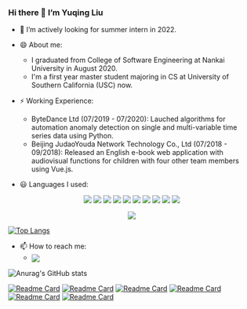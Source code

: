### Hi there 👋 I’m Yuqing Liu

- 🌱 I’m actively looking for summer intern in 2022.

- 😄 About me:
	+ I graduated from College of Software Engineering at Nankai University in August 2020. 
	+ I'm a first year master student majoring in CS at University of Southern California (USC) now.

- ⚡ Working Experience:
	+ ByteDance Ltd (07/2019 - 07/2020): Lauched algorithms for automation anomaly detection on single and multi-variable time series data using Python. 
	+ Beijing JudaoYouda Network Technology Co., Ltd (07/2018 - 09/2018): Released an English e-book web application with audiovisual functions for children with four other team members using Vue.js.

- :smiley: Languages I used:

<p align="middle">
  <img src="https://img.shields.io/badge/Python-brightgreen" />
  <img src="https://img.shields.io/badge/Java-red" /> 
  <img src="https://img.shields.io/badge/JavaScript-orange" />
  <img src="https://img.shields.io/badge/HTML-yellowgreen" />
  <img src="https://img.shields.io/badge/CSS-brightgreen" />
  <img src="https://img.shields.io/badge/C++-blue" />
  <img src="https://img.shields.io/badge/C%23-blueviolet" />
  <img src="https://img.shields.io/badge/MySQL-ff69b4" />
  <img src="https://img.shields.io/badge/WXSS-yellowgreen" />
  <img src="https://img.shields.io/badge/WXML-red" />
</p>

<p align="center">
  <img align="center" src="https://github-readme-stats.vercel.app/api/top-langs/?username=liuyuqingNKCS&count_private=true&layout=compact" />
</p>

[![Top Langs](https://github-readme-stats.vercel.app/api/top-langs/?username=liuyuqingNKCS&count_private=true&layout=compact)](https://github.com/liuyuqingNKCS/)




- 📫 How to reach me: 
	+ <img align="center" src="https://img.shields.io/badge/gmail-flora19971224@gmail.com-brightgreen" />

![Anurag's GitHub stats](https://github-readme-stats.vercel.app/api?username=liuyuqingNKCS&count_private=true&include_all_commits=true&show_icons=true&theme=vue-dark)



 
[![Readme Card](https://github-readme-stats.vercel.app/api/pin/?username=liuyuqingNKCS&repo=mini-goals&show_owner=true)](https://github.com/liuyuqingNKCS/mini-goals)
[![Readme Card](https://github-readme-stats.vercel.app/api/pin/?username=liuyuqingNKCS&repo=cs231n&show_owner=true)](https://github.com/liuyuqingNKCS/mini-goals)
[![Readme Card](https://github-readme-stats.vercel.app/api/pin/?username=liuyuqingNKCS&repo=Huarongdao&show_owner=true)](https://github.com/liuyuqingNKCS/mini-goals)
[![Readme Card](https://github-readme-stats.vercel.app/api/pin/?username=liuyuqingNKCS&repo=RDH-in-Color-Image-With-Grayscale-Invariance&show_owner=true)](https://github.com/liuyuqingNKCS/mini-goals)
[![Readme Card](https://github-readme-stats.vercel.app/api/pin/?username=liuyuqingNKCS&repo=cs231n&show_owner=true)](https://github.com/liuyuqingNKCS/mini-goals)
[![Readme Card](https://github-readme-stats.vercel.app/api/pin/?username=liuyuqingNKCS&repo=cs231n&show_owner=true)](https://github.com/liuyuqingNKCS/mini-goals)


<!-- [![willianrod's wakatime stats](https://github-readme-stats.vercel.app/api/wakatime?username=liuyutsing&range=last_7_days)](https://github.com/liuyuqingNKCS) -->



<!-- <a href="https://github.com/anuraghazra/github-readme-stats">
  <img align="center" src="https://github-readme-stats.vercel.app/api/pin/?username=liuyuqingNKCS&repo=mini-goals&show_owner=true" />
</a>
<a href="https://github.com/anuraghazra/convoychat">
  <img align="center" src="https://github-readme-stats.vercel.app/api/pin/?username=liuyuqingNKCS&repo=wuziqi&show_owner=true" />
</a>
<a href="https://github.com/anuraghazra/convoychat">
  <img align="center" src="https://github-readme-stats.vercel.app/api/pin/?username=liuyuqingNKCS&repo=RDH-in-Color-Image-With-Grayscale-Invariance&show_owner=true" />
</a>
<a href="https://github.com/anuraghazra/convoychat">
  <img align="center" src="https://github-readme-stats.vercel.app/api/pin/?username=liuyuqingNKCS&repo=Huarongdao&show_owner=true" />
</a>
<a href="https://github.com/anuraghazra/convoychat">
  <img align="center" src="https://github-readme-stats.vercel.app/api/pin/?username=liuyuqingNKCS&repo=ccompiler&show_owner=true" />
</a> -->

<!-- <img align="center" src="https://img.shields.io/static/v1?label=LABLE&message=Java&color=red" />

<img align="center" src="https://img.shields.io/badge/Label-Message-Red?style=for-the-badge&logo=appveyor" /> -->

<!-- <img align="center" src="https://img.shields.io/codeclimate/issues/:liuyuqingNKCS/:mini-goals" /> -->
	
<!-- ![GitHub language count](https://img.shields.io/github/languages/count/liuyuqingNKCS/mini-goals) -->

<!-- ![visitors](https://visitor-badge.glitch.me/badge?page_id=liuyuqingNKCS.mini-goals&left_color=green&right_color=red&style=for-the-badge&logo=appveyor) -->


<!--

**liuyuqingNKCS/liuyuqingNKCS** is a ✨ _special_ ✨ repository because its `README.md` (this file) appears on your GitHub profile.

Here are some ideas to get you started:

- 🔭 I’m currently working on ...
- 🌱 I’m currently learning ...
- 👯 I’m looking to collaborate on ...
- 🤔 I’m looking for help with ...
- 💬 Ask me about ...
- 📫 How to reach me: ...
- 😄 Pronouns: ...
- ⚡ Fun fact: ...
-->
